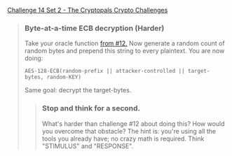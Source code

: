 [Challenge 14 Set 2 - The Cryptopals Crypto Challenges](https://cryptopals.com/sets/2/challenges/14)

> ### Byte-at-a-time ECB decryption (Harder)
>
> Take your oracle function [from #12.](https://cryptopals.com/sets/2/challenges/12) Now generate a random count of random bytes and prepend this string to every plaintext. You are now doing:
>
>     AES-128-ECB(random-prefix || attacker-controlled || target-bytes, random-KEY)
>
> Same goal: decrypt the target-bytes.
>
> > ### Stop and think for a second.
> > What's harder than challenge #12 about doing this? How would you overcome that obstacle? The hint is: you're using all the tools you already have; no crazy math is required.
> > Think "STIMULUS" and "RESPONSE".